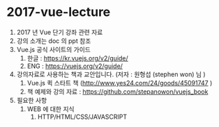 # 2017-vue-lecture



1. 2017 년 Vue 단기 강좌 관련 자료
2. 강의 소개는 doc 의 ppt 참조
3. Vue.js 공식 사이트의 가이드 
   1. 한글 : <https://kr.vuejs.org/v2/guide/> 
   2. ENG : <https://vuejs.org/v2/guide/>
4. 강의자료로 사용하는 책과 교안입니다.  (저자 : 원형섭 (stephen won) 님 )
   1. Vue.js 퀵 스타트 책 (<http://www.yes24.com/24/goods/45091747> )
   2. 책 예제와 강의 자료 : <https://github.com/stepanowon/vuejs_book>
5. 필요한 사항
   1. WEB 에 대한 지식 
      1. HTTP/HTML/CSS/JAVASCRIPT